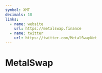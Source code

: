 ```yaml
---
symbol: XMT
decimals: 18
links:
  - name: website
    url: https://metalswap.finance
  - name: twitter
    url: https://twitter.com/MetalSwapNet
---
```


# MetalSwap
